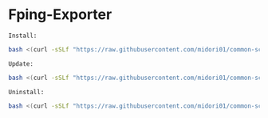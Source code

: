 # Fping-Exporter
`Install:`
```bash
bash <(curl -sSLf "https://raw.githubusercontent.com/midori01/common-scripts/main/fpinh-exporter/install.sh")
```
`Update:`
```bash
bash <(curl -sSLf "https://raw.githubusercontent.com/midori01/common-scripts/main/fping-exporter/install.sh") update
```
`Uninstall:`
```bash
bash <(curl -sSLf "https://raw.githubusercontent.com/midori01/common-scripts/main/fping-exporter/install.sh") uninstall
```
